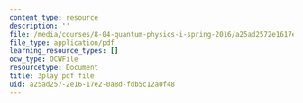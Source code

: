 ```yaml
---
content_type: resource
description: ''
file: /media/courses/8-04-quantum-physics-i-spring-2016/a25ad2572e1617e20a8dfdb5c12a0f48_xoCHe0mtxu0.pdf
file_type: application/pdf
learning_resource_types: []
ocw_type: OCWFile
resourcetype: Document
title: 3play pdf file
uid: a25ad257-2e16-17e2-0a8d-fdb5c12a0f48
---
```


